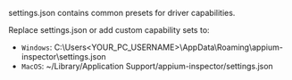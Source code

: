 settings.json contains common presets for driver capabilities.

Replace settings.json or add custom capability sets to:

- `Windows`: C:\Users\<YOUR_PC_USERNAME>\AppData\Roaming\appium-inspector\settings.json
- `MacOS`: ~/Library/Application Support/appium-inspector/settings.json